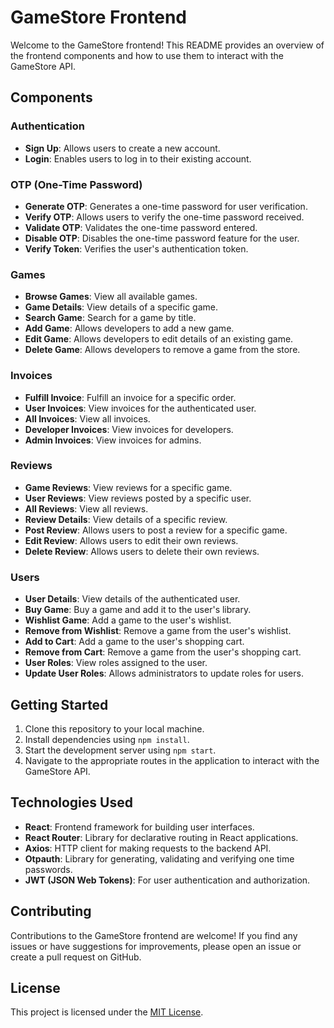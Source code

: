 # GameStore Frontend

Welcome to the GameStore frontend! This README provides an overview of the frontend components and how to use them to interact with the GameStore API.

## Components

### Authentication
- **Sign Up**: Allows users to create a new account.
- **Login**: Enables users to log in to their existing account.

### OTP (One-Time Password)
- **Generate OTP**: Generates a one-time password for user verification.
- **Verify OTP**: Allows users to verify the one-time password received.
- **Validate OTP**: Validates the one-time password entered.
- **Disable OTP**: Disables the one-time password feature for the user.
- **Verify Token**: Verifies the user's authentication token.

### Games
- **Browse Games**: View all available games.
- **Game Details**: View details of a specific game.
- **Search Game**: Search for a game by title.
- **Add Game**: Allows developers to add a new game.
- **Edit Game**: Allows developers to edit details of an existing game.
- **Delete Game**: Allows developers to remove a game from the store.

### Invoices
- **Fulfill Invoice**: Fulfill an invoice for a specific order.
- **User Invoices**: View invoices for the authenticated user.
- **All Invoices**: View all invoices.
- **Developer Invoices**: View invoices for developers.
- **Admin Invoices**: View invoices for admins.

### Reviews
- **Game Reviews**: View reviews for a specific game.
- **User Reviews**: View reviews posted by a specific user.
- **All Reviews**: View all reviews.
- **Review Details**: View details of a specific review.
- **Post Review**: Allows users to post a review for a specific game.
- **Edit Review**: Allows users to edit their own reviews.
- **Delete Review**: Allows users to delete their own reviews.

### Users
- **User Details**: View details of the authenticated user.
- **Buy Game**: Buy a game and add it to the user's library.
- **Wishlist Game**: Add a game to the user's wishlist.
- **Remove from Wishlist**: Remove a game from the user's wishlist.
- **Add to Cart**: Add a game to the user's shopping cart.
- **Remove from Cart**: Remove a game from the user's shopping cart.
- **User Roles**: View roles assigned to the user.
- **Update User Roles**: Allows administrators to update roles for users.

## Getting Started

1. Clone this repository to your local machine.
2. Install dependencies using `npm install`.
3. Start the development server using `npm start`.
4. Navigate to the appropriate routes in the application to interact with the GameStore API.

## Technologies Used

- **React**: Frontend framework for building user interfaces.
- **React Router**: Library for declarative routing in React applications.
- **Axios**: HTTP client for making requests to the backend API.
- **Otpauth**: Library for generating, validating and verifying one time passwords.
- **JWT (JSON Web Tokens)**: For user authentication and authorization.

## Contributing

Contributions to the GameStore frontend are welcome! If you find any issues or have suggestions for improvements, please open an issue or create a pull request on GitHub.

## License

This project is licensed under the [MIT License](LICENSE).
